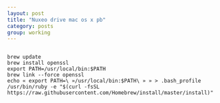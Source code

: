 ```yaml
---
layout: post
title: "Nuxeo drive mac os x pb"
category: posts
group: working
---
```


<pre>
<code>
brew update
brew install openssl
export PATH=/usr/local/bin:$PATH
brew link --force openssl
echo « export PATH=\ »/usr/local/bin:$PATH\ » » > .bash_profile
/usr/bin/ruby -e "$(curl -fsSL https://raw.githubusercontent.com/Homebrew/install/master/install)"
</code>
</pre>
